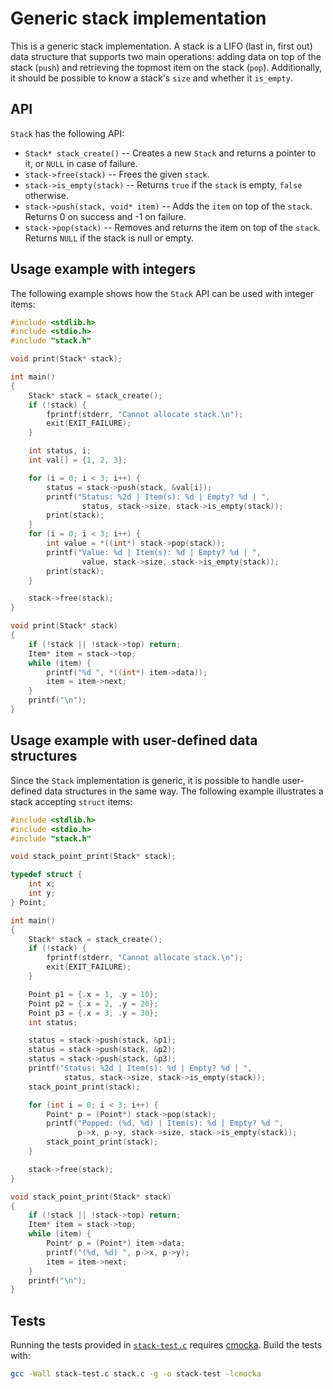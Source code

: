 # Generic stack implementation

This is a generic stack implementation. A stack is a LIFO (last in, first out) data structure that supports two main operations: adding data on top of the stack (`push`) and retrieving the topmost item on the stack (`pop`). Additionally, it should be possible to know a stack's `size` and whether it `is_empty`. 

## API

`Stack` has the following API:
  * `Stack* stack_create()` -- Creates a new `Stack` and returns a pointer to it, or `NULL` in case of failure.
  * `stack->free(stack)` -- Frees the given `stack`.
  * `stack->is_empty(stack)` -- Returns `true` if the `stack` is empty, `false` otherwise.
  * `stack->push(stack, void* item)` -- Adds the `item` on top of the `stack`. Returns 0 on success and -1 on failure.
  * `stack->pop(stack)` -- Removes and returns the item on top of the `stack`. Returns `NULL` if the stack is null or empty.

## Usage example with integers

The following example shows how the `Stack` API can be used with integer items:

```c
#include <stdlib.h>
#include <stdio.h>
#include "stack.h"

void print(Stack* stack);

int main()
{
    Stack* stack = stack_create();
    if (!stack) {
        fprintf(stderr, "Cannot allocate stack.\n");
        exit(EXIT_FAILURE);
    }

    int status, i;
    int val[] = {1, 2, 3};

    for (i = 0; i < 3; i++) {
        status = stack->push(stack, &val[i]);
        printf("Status: %2d | Item(s): %d | Empty? %d | ",
                status, stack->size, stack->is_empty(stack));
        print(stack);
    }
    for (i = 0; i < 3; i++) {
        int value = *((int*) stack->pop(stack));
        printf("Value: %d | Item(s): %d | Empty? %d | ",
                value, stack->size, stack->is_empty(stack));
        print(stack);
    }

    stack->free(stack);
}

void print(Stack* stack)
{
    if (!stack || !stack->top) return;
    Item* item = stack->top;
    while (item) {
        printf("%d ", *((int*) item->data));
        item = item->next;
    }
    printf("\n");
}
```

## Usage example with user-defined data structures

Since the `Stack` implementation is generic, it is possible to handle user-defined data structures in the same way. The following example illustrates a stack accepting `struct` items:

```c
#include <stdlib.h>
#include <stdio.h>
#include "stack.h"

void stack_point_print(Stack* stack);

typedef struct {
    int x;
    int y;
} Point;

int main()
{
    Stack* stack = stack_create();
    if (!stack) {
        fprintf(stderr, "Cannot allocate stack.\n");
        exit(EXIT_FAILURE);
    }

    Point p1 = {.x = 1, .y = 10};
    Point p2 = {.x = 2, .y = 20};
    Point p3 = {.x = 3, .y = 30};
    int status;

    status = stack->push(stack, &p1);
    status = stack->push(stack, &p2);
    status = stack->push(stack, &p3);
    printf("Status: %2d | Item(s): %d | Empty? %d | ",
            status, stack->size, stack->is_empty(stack));
    stack_point_print(stack);

    for (int i = 0; i < 3; i++) {
        Point* p = (Point*) stack->pop(stack);
        printf("Popped: (%d, %d) | Item(s): %d | Empty? %d ",
               p->x, p->y, stack->size, stack->is_empty(stack));
        stack_point_print(stack);
    }

    stack->free(stack);
}

void stack_point_print(Stack* stack)
{
    if (!stack || !stack->top) return;
    Item* item = stack->top;
    while (item) {
        Point* p = (Point*) item->data;
        printf("(%d, %d) ", p->x, p->y);
        item = item->next;
    }
    printf("\n");
}
```

## Tests

Running the tests provided in [`stack-test.c`](https://github.com/alexandra-zaharia/cdslib/blob/master/Stack/stack-test.c) requires [cmocka](https://cmocka.org). Build the tests with:

```bash
gcc -Wall stack-test.c stack.c -g -o stack-test -lcmocka
```
